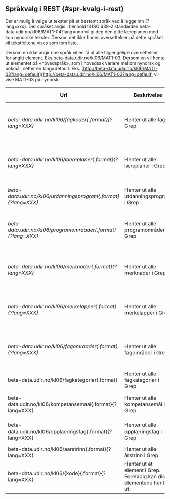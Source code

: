 ## Språkvalg i REST {#spr-kvalg-i-rest}

Det er mulig å velge ut tekster på et bestemt språk ved å legge inn {?lang=xxx}. Der språket angis i henhold til ISO 639-2 standarden.beta-data.udir.no/kl06/MAT1-04?lang=nno vil gi deg den gitte læreplanen med kun nynorske tekster. Dersom det ikke finnes oversettelser på dette språket vil tekstfeltene vises som tom liste.

Dersom en ikke angir noe språk vil en få ut alle tilgjengelige oversettelser for angitt element. Eks.beta-data.udir.no/kl06/MAT1-03. Dersom en vil hente ut elementet på «hovedspråk», som i hovedsak variere mellom nynorsk og bokmål, setter en lang=default. Eks. [http://beta-data.udir.no/kl06/MAT1-03?lang=default](http://beta-data.udir.no/kl06/MAT1-03?lang=default) vil vise MAT1-03 på nynorsk.

| **Url** | **Beskrivelse** | **Støttede formater** | **Eksempel** |
| --- | --- | --- | --- |
| *beta-data.udir.no/kl06/fagkoder{.format}{?lang=XXX}* | Henter ut alle fag i Grep | RSS/Atom (.atom) | [http://beta-data.udir.no/kl06/fagkoder](http://beta-data.udir.no/kl06/fagkoder) (gir tilbake alle fagkoder i standardformat) |
|*beta-data.udir.no/kl06/laereplaner{.format}{?lang=XXX}* | Henter ut alle læreplaner i Grep | RSS/Atom (.atom) | [http://beta-data.udir.no/kl06/laereplaner](http://beta-data.udir.no/kl06/laereplaner) (gir tilbake alle læreplaner i standardformat) |
|*beta-data.udir.no/kl06/utdanningsprogram{.format}{?lang=XXX}* | Henter ut alle utdanningsprogram i Grep | RSS/Atom (.atom) | http:/[/beta-data.udir.no/kl06/utdanningsprogram](http://beta-data.udir.no/kl06/utdanningsprogram) (gir tilbake alle utdanningsprogram i standardformat) |
|*beta-data.udir.no/kl06/programomraader{.format}{?lang=XXX}* | Henter ut alle programområder i Grep | RSS/Atom (.atom) | [http://beta-data.udir.no/kl06/programomraader](http://beta-data.udir.no/kl06/programomraader) (gir tilbake alle programområder i standardformat) |
|*beta-data.udir.no/kl06/merknader{.format}{?lang=XXX}* | Henter ut alle merknader i Grep | RSS/Atom (.atom) | [http://beta-data.udir.no/kl06/merknader](http://beta-data.udir.no/kl06/merknader) (gir tilbake alle merknader i standardformat) |
|*beta-data.udir.no/kl06/merkelapper{.format}{?lang=XXX}* | Henter ut alle merkelapper i Grep | RSS/Atom (.atom) |[http://beta-data.udir.no/kl06/merkelapper](http://beta-data.udir.no/kl06/merkelapper) (gir tilbake alle merkelapper i standardformat) |
|*beta-data.udir.no/kl06/fagomraader{.format}{?lang=XXX}* | Henter ut alle fagområder i Grep | RSS/Atom (.atom) |[http://beta-data.udir.no/kl06/fagomraader](http://beta-data.udir.no/kl06/fagomraader) (gir tilbake alle fagområder i standardformat) |
|beta-data.udir.no/kl06/fagkategorier{.format} | Henter ut alle fagkategorier i Grep | RSS/Atom (.atom) |beta-data.udir.no/kl06/fagkategorier (gir tilbake alle fagkategorier i standardformat) |
|beta-data.udir.no/kl06/kompetansemaal{.format}{?lang=XXX} | Henter ut alle kompetansemål i Grep | RSS/Atom (.atom) |beta-data.udir.no/kl06/kompetansemaal (gir tilbake alle kompetansemål i standardformat) |
|beta-data.udir.no/kl06/opplaeringsfag{.format}{?lang=XXX} | Henter ut alle opplæringsfag i Grep | RSS/Atom (.atom) |beta-data.udir.no/kl06/opplaeringsfag (gir tilbake alle opplæringsfag i standardformat) |
|beta-data.udir.no/kl06/aarstrinn{.format}{?lang=XXX} | Henter ut alle årstrinn i Grep | RSS/Atom (.atom) |beta-data.udir.no/kl06/aarstrinn (gir tilbake alle årstrinn i standardformat) |
|beta-data.udir.no/kl06/{kode}{.format}{?lang=XXX} | Henter ut et element i Grep. Foreløpig kan disse elementene hentes ut: | XML (.xml) | [http://beta-data.udir.no/kl06/IDR1-01](http://beta-data.udir.no/kl06/IDR1-01) |